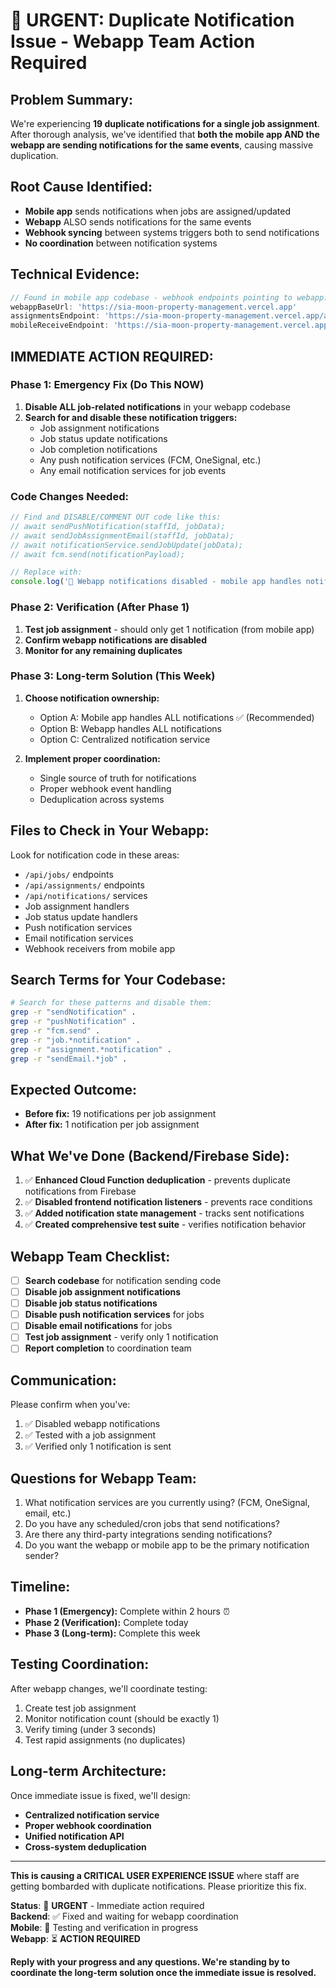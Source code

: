 # 🚨 URGENT: Duplicate Notification Issue - Webapp Team Action Required

## **Problem Summary:**
We're experiencing **19 duplicate notifications for a single job assignment**. After thorough analysis, we've identified that **both the mobile app AND the webapp are sending notifications for the same events**, causing massive duplication.

## **Root Cause Identified:**
- **Mobile app** sends notifications when jobs are assigned/updated
- **Webapp** ALSO sends notifications for the same events  
- **Webhook syncing** between systems triggers both to send notifications
- **No coordination** between notification systems

## **Technical Evidence:**
```javascript
// Found in mobile app codebase - webhook endpoints pointing to webapp:
webappBaseUrl: 'https://sia-moon-property-management.vercel.app'
assignmentsEndpoint: 'https://sia-moon-property-management.vercel.app/api/mobile/assignments'
mobileReceiveEndpoint: 'https://sia-moon-property-management.vercel.app/api/mobile/receive'
```

## **IMMEDIATE ACTION REQUIRED:**

### **Phase 1: Emergency Fix (Do This NOW)**
1. **Disable ALL job-related notifications** in your webapp codebase
2. **Search for and disable these notification triggers:**
   - Job assignment notifications
   - Job status update notifications  
   - Job completion notifications
   - Any push notification services (FCM, OneSignal, etc.)
   - Any email notification services for job events

### **Code Changes Needed:**
```javascript
// Find and DISABLE/COMMENT OUT code like this:
// await sendPushNotification(staffId, jobData);
// await sendJobAssignmentEmail(staffId, jobData);  
// await notificationService.sendJobUpdate(jobData);
// await fcm.send(notificationPayload);

// Replace with:
console.log('🔕 Webapp notifications disabled - mobile app handles notifications');
```

### **Phase 2: Verification (After Phase 1)**
1. **Test job assignment** - should only get 1 notification (from mobile app)
2. **Confirm webapp notifications are disabled**
3. **Monitor for any remaining duplicates**

### **Phase 3: Long-term Solution (This Week)**
1. **Choose notification ownership:**
   - Option A: Mobile app handles ALL notifications ✅ (Recommended)
   - Option B: Webapp handles ALL notifications  
   - Option C: Centralized notification service

2. **Implement proper coordination:**
   - Single source of truth for notifications
   - Proper webhook event handling
   - Deduplication across systems

## **Files to Check in Your Webapp:**
Look for notification code in these areas:
- `/api/jobs/` endpoints
- `/api/assignments/` endpoints  
- `/api/notifications/` services
- Job assignment handlers
- Job status update handlers
- Push notification services
- Email notification services
- Webhook receivers from mobile app

## **Search Terms for Your Codebase:**
```bash
# Search for these patterns and disable them:
grep -r "sendNotification" .
grep -r "pushNotification" .
grep -r "fcm.send" .
grep -r "job.*notification" .
grep -r "assignment.*notification" .
grep -r "sendEmail.*job" .
```

## **Expected Outcome:**
- **Before fix:** 19 notifications per job assignment
- **After fix:** 1 notification per job assignment

## **What We've Done (Backend/Firebase Side):**
1. ✅ **Enhanced Cloud Function deduplication** - prevents duplicate notifications from Firebase
2. ✅ **Disabled frontend notification listeners** - prevents race conditions
3. ✅ **Added notification state management** - tracks sent notifications
4. ✅ **Created comprehensive test suite** - verifies notification behavior

## **Webapp Team Checklist:**
- [ ] **Search codebase** for notification sending code
- [ ] **Disable job assignment notifications** 
- [ ] **Disable job status notifications**
- [ ] **Disable push notification services** for jobs
- [ ] **Disable email notifications** for jobs
- [ ] **Test job assignment** - verify only 1 notification
- [ ] **Report completion** to coordination team

## **Communication:**
Please confirm when you've:
1. ✅ Disabled webapp notifications
2. ✅ Tested with a job assignment  
3. ✅ Verified only 1 notification is sent

## **Questions for Webapp Team:**
1. What notification services are you currently using? (FCM, OneSignal, email, etc.)
2. Do you have any scheduled/cron jobs that send notifications?
3. Are there any third-party integrations sending notifications?
4. Do you want the webapp or mobile app to be the primary notification sender?

## **Timeline:**
- **Phase 1 (Emergency):** Complete within 2 hours ⏰
- **Phase 2 (Verification):** Complete today  
- **Phase 3 (Long-term):** Complete this week

## **Testing Coordination:**
After webapp changes, we'll coordinate testing:
1. Create test job assignment
2. Monitor notification count (should be exactly 1)
3. Verify timing (under 3 seconds)
4. Test rapid assignments (no duplicates)

## **Long-term Architecture:**
Once immediate issue is fixed, we'll design:
- **Centralized notification service**
- **Proper webhook coordination**
- **Unified notification API**
- **Cross-system deduplication**

---

**This is causing a CRITICAL USER EXPERIENCE ISSUE** where staff are getting bombarded with duplicate notifications. Please prioritize this fix.

**Status**: 🔴 **URGENT** - Immediate action required  
**Backend**: ✅ Fixed and waiting for webapp coordination  
**Mobile**: 🔄 Testing and verification in progress  
**Webapp**: ⏳ **ACTION REQUIRED**

**Reply with your progress and any questions. We're standing by to coordinate the long-term solution once the immediate issue is resolved.**
